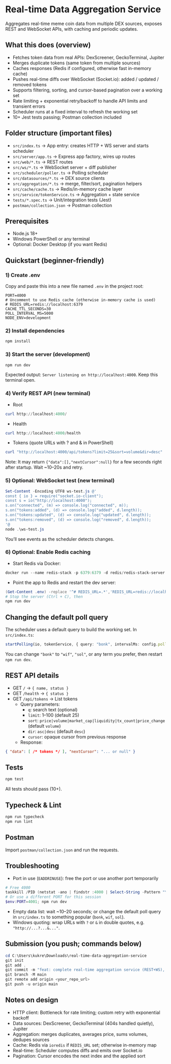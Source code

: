 # Real-time Data Aggregation Service

Aggregates real-time meme coin data from multiple DEX sources, exposes REST and WebSocket APIs, with caching and periodic updates.

## What this does (overview)
- Fetches token data from real APIs: DexScreener, GeckoTerminal, Jupiter
- Merges duplicate tokens (same token from multiple sources)
- Caches responses (Redis if configured, otherwise fast in-memory cache)
- Pushes real-time diffs over WebSocket (Socket.io): added / updated / removed tokens
- Supports filtering, sorting, and cursor-based pagination over a working set
- Rate limiting + exponential retry/backoff to handle API limits and transient errors
- Scheduler runs at a fixed interval to refresh the working set
- 10+ Jest tests passing; Postman collection included

## Folder structure (important files)
- `src/index.ts` → App entry: creates HTTP + WS server and starts scheduler
- `src/server/app.ts` → Express app factory, wires up routes
- `src/web/*.ts` → REST routes
- `src/ws/*.ts` → WebSocket server + diff publisher
- `src/scheduler/poller.ts` → Polling scheduler
- `src/datasources/*.ts` → DEX source clients
- `src/aggregation/*.ts` → merge, filter/sort, pagination helpers
- `src/cache/cache.ts` → Redis/in-memory cache layer
- `src/service/tokenService.ts` → Aggregation + state service
- `tests/*.spec.ts` → Unit/integration tests (Jest)
- `postman/collection.json` → Postman collection

## Prerequisites
- Node.js 18+
- Windows PowerShell or any terminal
- Optional: Docker Desktop (if you want Redis)

## Quickstart (beginner-friendly)

### 1) Create .env
Copy and paste this into a new file named `.env` in the project root:
```env
PORT=4000
# Uncomment to use Redis cache (otherwise in-memory cache is used)
# REDIS_URL=redis://localhost:6379
CACHE_TTL_SECONDS=30
POLL_INTERVAL_MS=5000
NODE_ENV=development
```

### 2) Install dependencies
```powershell
npm install
```

### 3) Start the server (development)
```powershell
npm run dev
```
Expected output: `Server listening on http://localhost:4000`.
Keep this terminal open.

### 4) Verify REST API (new terminal)
- Root
```powershell
curl http://localhost:4000/
```
- Health
```powershell
curl http://localhost:4000/health
```
- Tokens (quote URLs with ? and & in PowerShell)
```powershell
curl "http://localhost:4000/api/tokens?limit=25&sort=volume&dir=desc"
```
Note: It may return `{"data":[],"nextCursor":null}` for a few seconds right after startup. Wait ~10–20s and retry.

### 5) Optional: WebSocket test (new terminal)
```powershell
Set-Content -Encoding UTF8 ws-test.js @'
const { io } = require("socket.io-client");
const s = io("http://localhost:4000");
s.on("connected", (m) => console.log("connected", m));
s.on("tokens:added", (d) => console.log("added", d.length));
s.on("tokens:updated", (d) => console.log("updated", d.length));
s.on("tokens:removed", (d) => console.log("removed", d.length));
'@
node .\ws-test.js
```
You’ll see events as the scheduler detects changes.

### 6) Optional: Enable Redis caching
- Start Redis via Docker:
```powershell
docker run --name redis-stack -p 6379:6379 -d redis/redis-stack-server:latest
```
- Point the app to Redis and restart the dev server:
```powershell
(Get-Content .env) -replace '^# REDIS_URL=.*','REDIS_URL=redis://localhost:6379' | Set-Content .env
# Stop the server (Ctrl + C), then
npm run dev
```

## Changing the default poll query
The scheduler uses a default query to build the working set. In `src/index.ts`:
```ts
startPolling(io, tokenService, { query: "bonk", intervalMs: config.pollIntervalMs });
```
You can change `"bonk"` to `"wif"`, `"sol"`, or any term you prefer, then restart `npm run dev`.

## REST API details
- GET `/` → `{ name, status }`
- GET `/health` → `{ status }`
- GET `/api/tokens` → List tokens
  - Query parameters:
    - `q`: search text (optional)
    - `limit`: 1–100 (default 25)
    - `sort`: `price|volume|market_cap|liquidity|tx_count|price_change` (default `volume`)
    - `dir`: `asc|desc` (default `desc`)
    - `cursor`: opaque cursor from previous response
  - Response:
```json
{ "data": [ /* tokens */ ], "nextCursor": "... or null" }
```

## Tests
```powershell
npm test
```
All tests should pass (10+).

## Typecheck & Lint
```powershell
npm run typecheck
npm run lint
```

## Postman
Import `postman/collection.json` and run the requests.

## Troubleshooting
- Port in use (`EADDRINUSE`): free the port or use another port temporarily
```powershell
# Free 4000
taskkill /PID (netstat -ano | findstr :4000 | Select-String -Pattern "\d+$").Matches.Value /F
# Or use a different PORT for this session
$env:PORT=4001; npm run dev
```
- Empty data list: wait ~10–20 seconds; or change the default poll query in `src/index.ts` to something popular (`bonk`, `wif`, `sol`).
- Windows quoting: wrap URLs with `?` or `&` in double quotes, e.g. `"http://...?...&..."`.

## Submission (you push; commands below)
```powershell
cd C:\Users\kukre\Downloads\real-time-data-aggregation-service
git init
git add .
git commit -m "feat: complete real-time aggregation service (REST+WS), caching, tests"
git branch -M main
git remote add origin <your_repo_url>
git push -u origin main
```

## Notes on design
- HTTP client: Bottleneck for rate limiting; custom retry with exponential backoff
- Data sources: DexScreener, GeckoTerminal (404s handled quietly), Jupiter
- Aggregation: merges duplicates, averages price, sums volumes, dedupes sources
- Cache: Redis via `ioredis` if `REDIS_URL` set; otherwise in-memory map
- Real-time: Scheduler computes diffs and emits over Socket.io
- Pagination: Cursor encodes the next index and the applied sort

